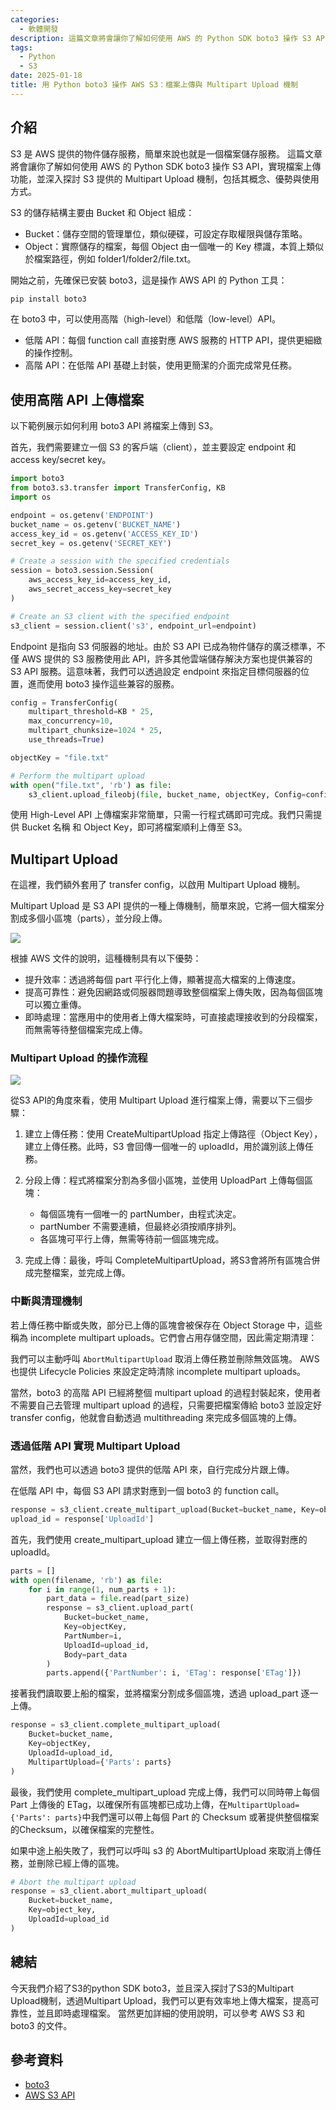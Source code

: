 ```yaml
---
categories:
  - 軟體開發
description: 這篇文章將會讓你了解如何使用 AWS 的 Python SDK boto3 操作 S3 API，實現檔案上傳功能，並深入探討 S3 提供的 Multipart Upload 機制，包括其概念、優勢與使用方式。
tags:
  - Python
  - S3
date: 2025-01-18
title: 用 Python boto3 操作 AWS S3：檔案上傳與 Multipart Upload 機制
---
```


## 介紹

S3 是 AWS 提供的物件儲存服務，簡單來說也就是一個檔案儲存服務。
這篇文章將會讓你了解如何使用 AWS 的 Python SDK boto3 操作 S3 API，實現檔案上傳功能，並深入探討 S3 提供的 Multipart Upload 機制，包括其概念、優勢與使用方式。

<!-- more -->

S3 的儲存結構主要由 Bucket 和 Object 組成：
+ Bucket：儲存空間的管理單位，類似硬碟，可設定存取權限與儲存策略。
+ Object：實際儲存的檔案，每個 Object 由一個唯一的 Key 標識，本質上類似於檔案路徑，例如 folder1/folder2/file.txt。

開始之前，先確保已安裝 boto3，這是操作 AWS API 的 Python 工具：

```bash
pip install boto3
```

在 boto3 中，可以使用高階（high-level）和低階（low-level）API。
+ 低階 API：每個 function call 直接對應 AWS 服務的 HTTP API，提供更細緻的操作控制。
+ 高階 API：在低階 API 基礎上封裝，使用更簡潔的介面完成常見任務。

## 使用高階 API 上傳檔案

以下範例展示如何利用 boto3 API 將檔案上傳到 S3。

首先，我們需要建立一個 S3 的客戶端（client），並主要設定 endpoint 和 access key/secret key。

```python
import boto3
from boto3.s3.transfer import TransferConfig, KB
import os

endpoint = os.getenv('ENDPOINT')
bucket_name = os.getenv('BUCKET_NAME')
access_key_id = os.getenv('ACCESS_KEY_ID')
secret_key = os.getenv('SECRET_KEY')

# Create a session with the specified credentials
session = boto3.session.Session(
    aws_access_key_id=access_key_id,
    aws_secret_access_key=secret_key
)

# Create an S3 client with the specified endpoint
s3_client = session.client('s3', endpoint_url=endpoint)
```

Endpoint 是指向 S3 伺服器的地址。由於 S3 API 已成為物件儲存的廣泛標準，不僅 AWS 提供的 S3 服務使用此 API，許多其他雲端儲存解決方案也提供兼容的 S3 API 服務。這意味著，我們可以透過設定 endpoint 來指定目標伺服器的位置，進而使用 boto3 操作這些兼容的服務。


```python
config = TransferConfig(
    multipart_threshold=KB * 25, 
    max_concurrency=10, 
    multipart_chunksize=1024 * 25, 
    use_threads=True)

objectKey = "file.txt"

# Perform the multipart upload
with open("file.txt", 'rb') as file:
    s3_client.upload_fileobj(file, bucket_name, objectKey, Config=config)
```

使用 High-Level API 上傳檔案非常簡單，只需一行程式碼即可完成。我們只需提供 Bucket 名稱 和 Object Key，即可將檔案順利上傳至 S3。

## Multipart Upload

在這裡，我們額外套用了 transfer config，以啟用 Multipart Upload 機制。

Multipart Upload 是 S3 API 提供的一種上傳機制，簡單來說，它將一個大檔案分割成多個小區塊（parts），並分段上傳。

![](/img/pages/07ef7e3c5525c6185b6f9c4bca9c8a1f.png)

根據 AWS 文件的說明，這種機制具有以下優勢：
+ 提升效率：透過將每個 part 平行化上傳，顯著提高大檔案的上傳速度。
+ 提高可靠性：避免因網路或伺服器問題導致整個檔案上傳失敗，因為每個區塊可以獨立重傳。
+ 即時處理：當應用中的使用者上傳大檔案時，可直接處理接收到的分段檔案，而無需等待整個檔案完成上傳。

### Multipart Upload 的操作流程

![](/img/pages/69df10ea423326ab18cc8a35dc0b0477.png)

從S3 API的角度來看，使用 Multipart Upload 進行檔案上傳，需要以下三個步驟：

1. 建立上傳任務：使用 CreateMultipartUpload 指定上傳路徑（Object Key），建立上傳任務。此時，S3 會回傳一個唯一的 uploadId，用於識別該上傳任務。

2. 分段上傳：程式將檔案分割為多個小區塊，並使用 UploadPart 上傳每個區塊：

    + 每個區塊有一個唯一的 partNumber，由程式決定。
    + partNumber 不需要連續，但最終必須按順序排列。
    + 各區塊可平行上傳，無需等待前一個區塊完成。

3. 完成上傳：最後，呼叫 CompleteMultipartUpload，將S3會將所有區塊合併成完整檔案，並完成上傳。

### 中斷與清理機制
若上傳任務中斷或失敗，部分已上傳的區塊會被保存在 Object Storage 中，這些稱為 incomplete multipart uploads。它們會占用存儲空間，因此需定期清理：

我們可以主動呼叫 `AbortMultipartUpload` 取消上傳任務並刪除無效區塊。
AWS 也提供 Lifecycle Policies 來設定定時清除 incomplete multipart uploads。

當然，boto3 的高階 API 已經將整個 multipart upload 的過程封裝起來，使用者不需要自己去管理 multipart upload 的過程，只需要把檔案傳給 boto3 並設定好 transfer config，他就會自動透過 multithreading 來完成多個區塊的上傳。

### 透過低階 API 實現 Multipart Upload

當然，我們也可以透過 boto3 提供的低階 API 來，自行完成分片跟上傳。

在低階 API 中，每個 S3 API 請求對應到一個 boto3 的 function call。

```python
response = s3_client.create_multipart_upload(Bucket=bucket_name, Key=objectKey)
upload_id = response['UploadId']
```
首先，我們使用 create_multipart_upload 建立一個上傳任務，並取得對應的 uploadId。

```python
parts = []
with open(filename, 'rb') as file:
    for i in range(1, num_parts + 1):
        part_data = file.read(part_size)
        response = s3_client.upload_part(
            Bucket=bucket_name,
            Key=objectKey,
            PartNumber=i,
            UploadId=upload_id,
            Body=part_data
        )
        parts.append({'PartNumber': i, 'ETag': response['ETag']})
```
接著我們讀取要上船的檔案，並將檔案分割成多個區塊，透過 upload_part 逐一上傳。

```python
response = s3_client.complete_multipart_upload(
    Bucket=bucket_name,
    Key=objectKey,
    UploadId=upload_id,
    MultipartUpload={'Parts': parts}
)
```
最後，我們使用 complete_multipart_upload 完成上傳，我們可以同時帶上每個 Part 上傳後的 ETag，以確保所有區塊都已成功上傳，在`MultipartUpload={'Parts': parts}`中我們還可以帶上每個 Part 的 Checksum 或著提供整個檔案的Checksum，以確保檔案的完整性。

如果中途上船失敗了，我們可以呼叫 s3 的 AbortMultipartUpload 來取消上傳任務，並刪除已經上傳的區塊。

```python
# Abort the multipart upload
response = s3_client.abort_multipart_upload(
    Bucket=bucket_name,
    Key=object_key,
    UploadId=upload_id
)
```

## 總結
今天我們介紹了S3的python SDK boto3，並且深入探討了S3的Multipart Upload機制，透過Multipart Upload，我們可以更有效率地上傳大檔案，提高可靠性，並且即時處理檔案。
當然更加詳細的使用說明，可以參考 AWS S3 和 boto3 的文件。

## 參考資料
+ [boto3](https://boto3.amazonaws.com/v1/documentation/api/latest/reference/services/s3.html)
+ [AWS S3 API](https://docs.aws.amazon.com/AmazonS3/latest/API/API_Operations_Amazon_Simple_Storage_Service.html)